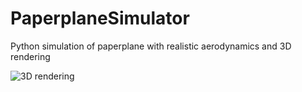 # PaperplaneSimulator
Python simulation of paperplane with realistic aerodynamics and 3D rendering

![3D rendering](https://i.imgur.com/vydDGwj.png)
